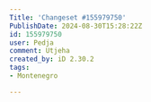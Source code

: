 ```yaml
---
Title: 'Changeset #155979750'
PublishDate: 2024-08-30T15:28:22Z
id: 155979750
user: Pedja
comment: Utjeha
created_by: iD 2.30.2
tags:
- Montenegro

---
```

